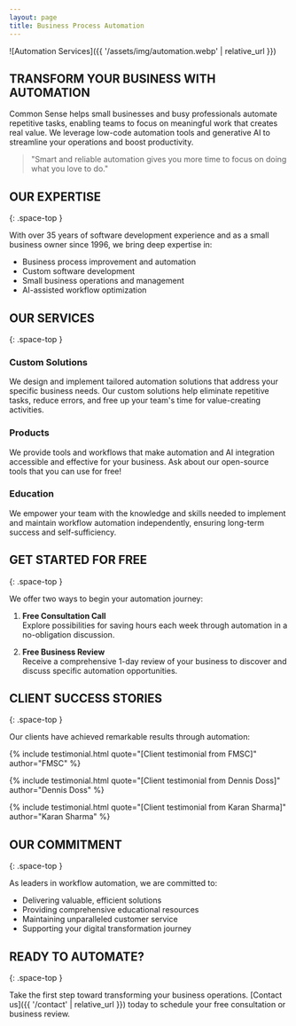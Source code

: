 ```yaml
---
layout: page
title: Business Process Automation
---
```


![Automation Services]({{ '/assets/img/automation.webp' | relative_url }})

## TRANSFORM YOUR BUSINESS WITH AUTOMATION

Common Sense helps small businesses and busy professionals automate repetitive tasks, enabling teams to focus on meaningful work that creates real value. We leverage low-code automation tools and generative AI to streamline your operations and boost productivity.

> "Smart and reliable automation gives you more time to focus on doing what you love to do."

## OUR EXPERTISE
{: .space-top }

With over 35 years of software development experience and as a small business owner since 1996, we bring deep expertise in:

- Business process improvement and automation
- Custom software development
- Small business operations and management
- AI-assisted workflow optimization

## OUR SERVICES
{: .space-top }

### Custom Solutions
We design and implement tailored automation solutions that address your specific business needs. Our custom solutions help eliminate repetitive tasks, reduce errors, and free up your team's time for value-creating activities.

### Products
We provide tools and workflows that make automation and AI integration accessible and effective for your business. Ask about our open-source tools that you can use for free!

### Education
We empower your team with the knowledge and skills needed to implement and maintain workflow automation independently, ensuring long-term success and self-sufficiency.

## GET STARTED FOR FREE
{: .space-top }

We offer two ways to begin your automation journey:

1. **Free Consultation Call**  
   Explore possibilities for saving hours each week through automation in a no-obligation discussion.

2. **Free Business Review**  
   Receive a comprehensive 1-day review of your business to discover and discuss specific automation opportunities.

## CLIENT SUCCESS STORIES
{: .space-top }

Our clients have achieved remarkable results through automation:

{% include testimonial.html 
   quote="[Client testimonial from FMSC]" 
   author="FMSC" %}

{% include testimonial.html 
   quote="[Client testimonial from Dennis Doss]" 
   author="Dennis Doss" %}

{% include testimonial.html 
   quote="[Client testimonial from Karan Sharma]" 
   author="Karan Sharma" %}

## OUR COMMITMENT
{: .space-top }

As leaders in workflow automation, we are committed to:

- Delivering valuable, efficient solutions
- Providing comprehensive educational resources
- Maintaining unparalleled customer service
- Supporting your digital transformation journey

## READY TO AUTOMATE?
{: .space-top }

Take the first step toward transforming your business operations. [Contact us]({{ '/contact' | relative_url }}) today to schedule your free consultation or business review.